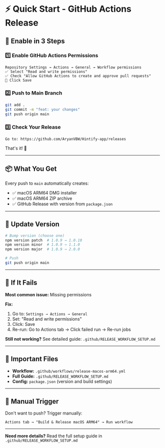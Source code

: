 # ⚡ Quick Start - GitHub Actions Release

## 🚀 Enable in 3 Steps

### 1️⃣ Enable GitHub Actions Permissions
```
Repository Settings → Actions → General → Workflow permissions
✅ Select "Read and write permissions"
✅ Check "Allow GitHub Actions to create and approve pull requests"
💾 Click Save
```

### 2️⃣ Push to Main Branch
```bash
git add .
git commit -m "feat: your changes"
git push origin main
```

### 3️⃣ Check Your Release
```
Go to: https://github.com/AryanVBW/Hintify-app/releases
```

That's it! 🎉

---

## 📦 What You Get

Every push to `main` automatically creates:
- ✅ macOS ARM64 DMG installer
- ✅ macOS ARM64 ZIP archive
- ✅ GitHub Release with version from `package.json`

---

## 🔄 Update Version

```bash
# Bump version (choose one)
npm version patch  # 1.0.9 → 1.0.10
npm version minor  # 1.0.9 → 1.1.0
npm version major  # 1.0.9 → 2.0.0

# Push
git push origin main
```

---

## 🐛 If It Fails

**Most common issue:** Missing permissions

**Fix:**
1. Go to: `Settings → Actions → General`
2. Set: "Read and write permissions"
3. Click: Save
4. Re-run: Go to Actions tab → Click failed run → Re-run jobs

**Still not working?** 
See detailed guide: `.github/RELEASE_WORKFLOW_SETUP.md`

---

## 📍 Important Files

- **Workflow:** `.github/workflows/release-macos-arm64.yml`
- **Full Guide:** `.github/RELEASE_WORKFLOW_SETUP.md`
- **Config:** `package.json` (version and build settings)

---

## 🎯 Manual Trigger

Don't want to push? Trigger manually:
```
Actions tab → "Build & Release macOS ARM64" → Run workflow
```

---

**Need more details?** Read the full setup guide in `.github/RELEASE_WORKFLOW_SETUP.md`

